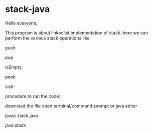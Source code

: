 # stack-java
Hello everyone,

This program is about linkedlist implementation of stack.
here we can perform the various stack operations like
  
  push
  
  pop
  
  isEmpty
  
  peek
  
  size
  
  procedure to run the code:
  
  download the file
  open terminal/command-prompt or java editor
  
  javac stack.java
  
  
  java stack
